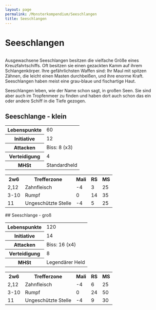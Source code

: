 ```yaml
---
layout: page
permalink: /Monsterkompendium/Seeschlangen
title: Seeschlangen
---
```


# Seeschlangen

<img alt="" src="{{ site.baseurl }}/assets/images/monster/seeschlange.jpg"/>

Ausgewachsene Seeschlangen besitzen die vielfache Größe eines Kreuzfahrtschiffs. Oft besitzen sie einen gezackten Kamm auf ihrem Schlangenkörper. Ihre gefährlichsten Waffen sind: Ihr Maul mit spitzen Zähnen, die leicht einen Masten durchbeißen, und ihre enorme Kraft. Seeschlangen haben meist eine grau-blaue und fischartige Haut.

Seeschlangen leben, wie der Name schon sagt, in großen Seen. Sie sind aber auch im Tropfenmeer zu finden und haben dort auch schon das ein oder andere Schiff in die Tiefe gezogen.

## Seeschlange - klein

<table  >
<tbody>
<tr><th>Lebenspunkte</th><td>60</td></tr>
<tr><th>Initiative</th><td>12</td></tr>
<tr><th>Attacken</th><td>Biss: 8 (x3)</td></tr>
<tr><th>Verteidigung</th><td>4</td></tr>
<tr><th>MHSt</th><td>Standardheld</td></tr>
</tbody>
</table>
<table  >
<tbody>
<tr></tr>
<tr><th>2w6</th><th>Trefferzone</th><th>Mali</th><th>RS</th><th>MS</th></tr>
<tr><td>2,12</td><td>Zahnfleisch</td><td>-4</td><td>3</td><td>25</td></tr>
<tr><td>3-10</td><td>Rumpf</td><td>0</td><td>14</td><td>35</td></tr>
<tr><td>11</td><td>Ungeschützte Stelle</td><td>-4</td><td>5</td><td>25</td></tr>
</tbody>
</table>
## Seeschlange - groß

<table  >
<tbody>
<tr><th>Lebenspunkte</th><td>120</td></tr>
<tr><th>Initiative</th><td>14</td></tr>
<tr><th>Attacken</th><td>Biss: 16 (x4)</td></tr>
<tr><th>Verteidigung</th><td>8</td></tr>
<tr><th>MHSt</th><td>Legendärer Held</td></tr>
</tbody>
</table>
<table  >
<tbody>
<tr></tr>
<tr><th>2w6</th><th>Trefferzone</th><th>Mali</th><th>RS</th><th>MS</th></tr>
<tr><td>2,12</td><td>Zahnfleisch</td><td>-4</td><td>6</td><td>25</td></tr>
<tr><td>3-10</td><td>Rumpf</td><td>0</td><td>24</td><td>50</td></tr>
<tr><td>11</td><td>Ungeschützte Stelle</td><td>-4</td><td>9</td><td>30</td></tr>
</tbody>
</table>
